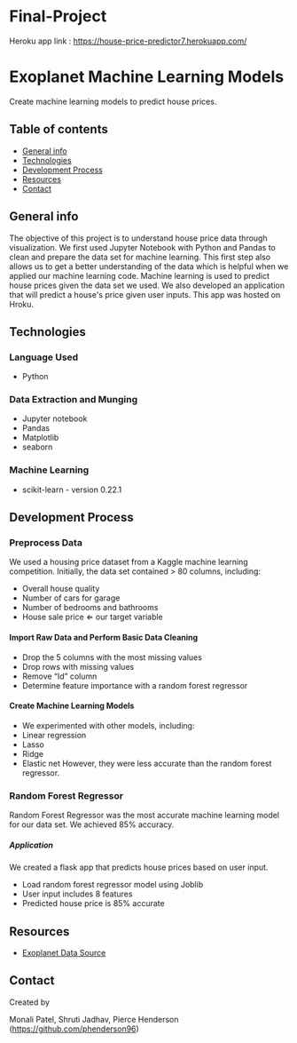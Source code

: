 # Final-Project

Heroku app link : https://house-price-predictor7.herokuapp.com/

# Exoplanet Machine Learning Models

Create machine learning models to predict house prices.

## Table of contents

* [General info](#general-info)
* [Technologies](#technologies)
* [Development Process](#development-process)
* [Resources](#resources)
* [Contact](#contact)

## General info

The objective of this project is to understand house price data through visualization. We first used Jupyter Notebook with Python and Pandas to clean and prepare the data set for machine learning. This first step also allows us to get a better understanding of the data which is helpful when we applied our machine learning code. Machine learning is used to predict house prices given the data set we used. We also developed an application that will predict a house's price given user inputs. This app was hosted on Hroku. 

## Technologies

### Language Used

* Python

### Data Extraction and Munging

* Jupyter notebook 
* Pandas
* Matplotlib
* seaborn

### Machine Learning

* scikit-learn - version 0.22.1

## Development Process

### Preprocess Data

We used a housing price dataset from a Kaggle machine learning competition. Initially, the data set contained > 80 columns, including: 
* Overall house quality
* Number of cars for garage
* Number of bedrooms and bathrooms
* House sale price ⇐ our target variable

#### Import Raw Data and Perform Basic Data Cleaning

* Drop the 5 columns with the most missing values
* Drop rows with missing values
* Remove “Id” column 
* Determine feature importance with a random forest regressor

#### Create Machine Learning Models

* We experimented with other models, including:
* Linear regression
* Lasso
* Ridge
* Elastic net
 However, they were less accurate than the random forest regressor.
 
 ### Random Forest Regressor
 
 Random Forest Regressor was the most accurate machine learning model for our data set. We achieved 85% accuracy.

##### Application

We created a flask app that predicts house prices based on user input.
* Load random forest regressor model using Joblib
* User input includes 8 features
* Predicted house price is 85% accurate

## Resources

* [Exoplanet Data Source](https://ww2.amstat.org/publications/jse/v19n3/decock/AmesHousing.txt)

## Contact

 Created by 
 
 Monali Patel, Shruti Jadhav, Pierce Henderson (https://github.com/phenderson96)

